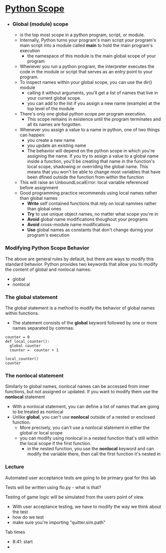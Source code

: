 # [Python Scope](https://realpython.com/python-scope-legb-rule/)

- ### Global (module) scope
  - is the top most scope in a python program, script, or module.
  - Internally, Python turns your program's main script your program's main script into a module called __main__ to hold the main program's execution
    - the namespace of this module is the main global scope of your program
  - Whenever you run a python program, the interpreter executes the code in the module or script that serves as an entry point to your program. 
  - To inspect names within your global scope, you can use the dir() module
    - calling it without arguments, you'll get a list of names that live in your current global scope. 
    - you can add to the list if you assign a new name (example) at the top level of the module
  - There's only one global python scope per program execution. 
    - This scope remains in existence until the program terminates and all its names are forgotten. 
  - Whenever you assign a value to a name in python, one of two things can happen:
    - you create a new name
    - you update an existing name
    - The behavior will depend on the python scope in which you're assigning the name. If you try to assign a value to a global name inside a function, you'll be creating that name in the function's local scope, shadowing or overriding the global name. This means that you won't be able to change most variables that have been dfined outside the function from within the function
  - This will raise an UnboundLocalError: local variable referenced before assignment
  - Good programming practice recommends using local names rather than global names
    - **Write** self contained functions that rely on local nammes rather than global ones
    - **Try** to use unique object names, no matter what scope you're in
    - **Avoid** global name modifications thoughout your programs
    - **Avoid** cross-module name modifications
    - **Use** global names as constants that don't change during your program's execution

### Modifying Python Scope Behavior
The above are general rules by default, but there are ways to modify this standard behavior. Python provides two keywords that allow you to modify the content of global and nonlocal names:
  - global
  - nonlocal
### The global statement
The global statement is a method to modify the behavior of global names within functions.
- The statement consists of the **global** keyword followed by one or more names separated by commas:
```
counter = 0
def local_counter():
  global counter
  counter =  counter + 1

local_counter()
counter
```
### The nonlocal statement
Similarly to global names, nonlocal names can be accessed from inner functions, but not assigned or updated. If you want to modify them use the **nonlocal** statement
- With a nonlocal statement, you can define a list of names that are going to be treated as nonlocal 
- Unlike **global**, you can't use **nonlocal** outside of a nested or enclosed function. 
  - More precisely, you can't use a nonlocal statement in either the global or local scope
  - you can modify using nonlocal in a nested function that's still within the local scope if the first function. 
    - in the nested function, you use the **nonlocal** keyword and can modify the variable there, then call the first function it's nested in 

### Lecture
Automated user acceptance tests are going to be primary goal for this lab

Tests will be written using flo.py - what is that?

Testing of game logic will be simulated from the users point of view. 
- With user acceptance testing, we have to modify the way we think about the test
- how do we test 
- make sure you're importing "quitter.sim.path"

Tab times 
- 8:41: start
- 

